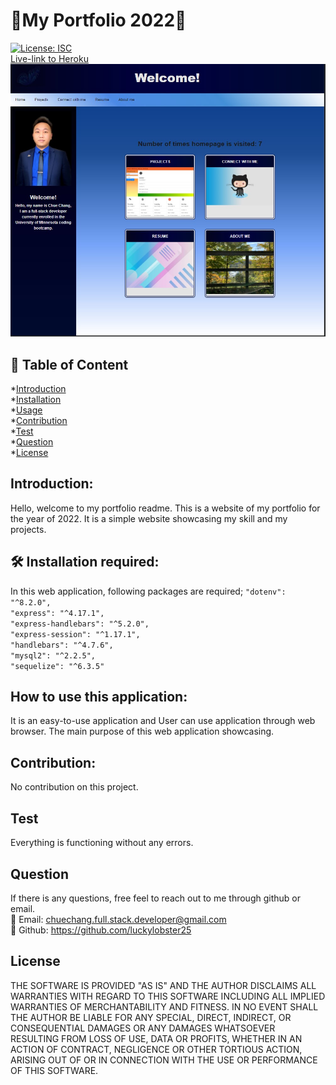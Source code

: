 # 💎My Portfolio 2022💎
[![License: ISC](https://img.shields.io/badge/License-ISC-blue.svg)](https://opensource.org/licenses/ISC)  
[Live-link to Heroku]()  
![Screenshot of Web Application](public/images/overview.jpg)
## 📝 Table of Content
*[Introduction](#introduction)  
*[Installation](#installation)  
*[Usage](#usage)  
*[Contribution](#contribution)  
*[Test](#test)  
*[Question](#question)  
*[License](#license)  
## Introduction: 
Hello, welcome to my portfolio readme. This is a website of my portfolio for the year of 2022. It is a simple website showcasing my skill and my projects.   
## 🛠️ Installation required:
In this web application, following packages are required; 
    `"dotenv": "^8.2.0",`  
    `"express": "^4.17.1",`  
    `"express-handlebars": "^5.2.0",`  
    `"express-session": "^1.17.1",`  
    `"handlebars": "^4.7.6",`  
    `"mysql2": "^2.2.5",`  
    `"sequelize": "^6.3.5"`  
## How to use this application:
It is an easy-to-use application and User can use application through web browser. The main purpose of this web application showcasing. 
## Contribution:
No contribution on this project.  
## Test
Everything is functioning without any errors. 
## Question
If there is any questions, free feel to reach out to me through github or email.  
📧 Email: <chuechang.full.stack.developer@gmail.com>  
📂 Github: <https://github.com/luckylobster25>  
## License
THE SOFTWARE IS PROVIDED "AS IS" AND THE AUTHOR DISCLAIMS ALL WARRANTIES WITH REGARD TO THIS SOFTWARE INCLUDING ALL IMPLIED WARRANTIES OF MERCHANTABILITY AND FITNESS. IN NO EVENT SHALL THE AUTHOR BE LIABLE FOR ANY SPECIAL, DIRECT, INDIRECT, OR CONSEQUENTIAL DAMAGES OR ANY DAMAGES WHATSOEVER RESULTING FROM LOSS OF USE, DATA OR PROFITS, WHETHER IN AN ACTION OF CONTRACT, NEGLIGENCE OR OTHER TORTIOUS ACTION, ARISING OUT OF OR IN CONNECTION WITH THE USE OR PERFORMANCE OF THIS SOFTWARE.  
